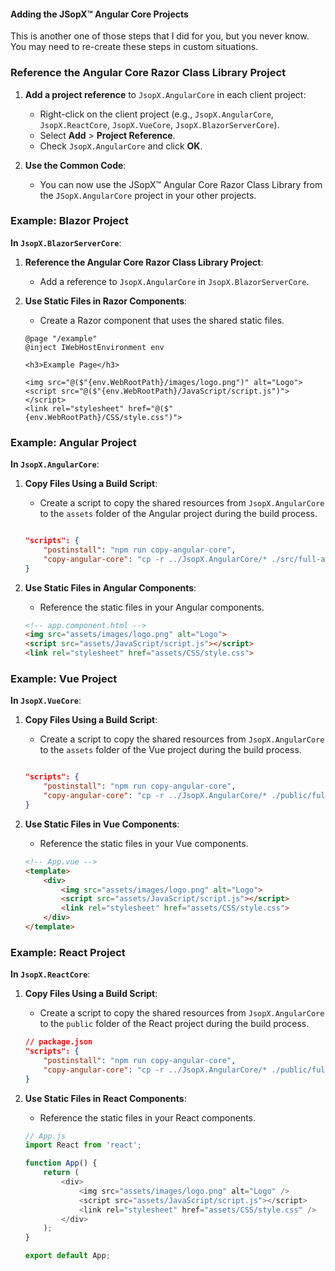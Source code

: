 ﻿
#### Adding the JSopX™ Angular Core Projects

This is another one of those steps that I did for you, but you never know. You may need to re-create these steps in custom situations.


### Reference the Angular Core Razor Class Library Project

1. **Add a project reference** to `JsopX.AngularCore` in each client project:
    - Right-click on the client project (e.g., `JsopX.AngularCore`, `JsopX.ReactCore`, `JsopX.VueCore`, `JsopX.BlazorServerCore`).
    - Select **Add** > **Project Reference**.
    - Check `JsopX.AngularCore` and click **OK**.

2. **Use the Common Code**:
   - You can now use the JSopX™ Angular Core Razor Class Library from the `JSopX.AngularCore` project in your other projects.

### Example: Blazor Project

**In `JsopX.BlazorServerCore`**:

1. **Reference the Angular Core Razor Class Library Project**:
    - Add a reference to `JsopX.AngularCore` in `JsopX.BlazorServerCore`.

2. **Use Static Files in Razor Components**:
    - Create a Razor component that uses the shared static files.

    ```razor
    @page "/example"
    @inject IWebHostEnvironment env

    <h3>Example Page</h3>

    <img src="@($"{env.WebRootPath}/images/logo.png")" alt="Logo">
    <script src="@($"{env.WebRootPath}/JavaScript/script.js")"></script>
    <link rel="stylesheet" href="@($"{env.WebRootPath}/CSS/style.css")">
    ```

### Example: Angular Project

**In `JsopX.AngularCore`**:

1. **Copy Files Using a Build Script**:
    - Create a script to copy the shared resources from `JsopX.AngularCore` to the `assets` folder of the Angular project during the build process.

    ```json
    
    "scripts": {
        "postinstall": "npm run copy-angular-core",
        "copy-angular-core": "cp -r ../JsopX.AngularCore/* ./src/full-assets/"
    }
    ```

2. **Use Static Files in Angular Components**:
    - Reference the static files in your Angular components.

    ```html
    <!-- app.component.html -->
    <img src="assets/images/logo.png" alt="Logo">
    <script src="assets/JavaScript/script.js"></script>
    <link rel="stylesheet" href="assets/CSS/style.css">
    ```

### Example: Vue Project

**In `JsopX.VueCore`**:

1. **Copy Files Using a Build Script**:
    - Create a script to copy the shared resources from `JsopX.AngularCore` to the `assets` folder of the Vue project during the build process.

    ```json
    
    "scripts": {
        "postinstall": "npm run copy-angular-core",
        "copy-angular-core": "cp -r ../JsopX.AngularCore/* ./public/full-assets/"
    }
    ```

2. **Use Static Files in Vue Components**:
    - Reference the static files in your Vue components.

    ```html
    <!-- App.vue -->
    <template>
        <div>
            <img src="assets/images/logo.png" alt="Logo">
            <script src="assets/JavaScript/script.js"></script>
            <link rel="stylesheet" href="assets/CSS/style.css">
        </div>
    </template>
    ```

### Example: React Project

**In `JsopX.ReactCore`**:

1. **Copy Files Using a Build Script**:
    - Create a script to copy the shared resources from `JsopX.AngularCore` to the `public` folder of the React project during the build process.

    ```json
    // package.json
    "scripts": {
        "postinstall": "npm run copy-angular-core",
        "copy-angular-core": "cp -r ../JsopX.AngularCore/* ./public/full-assets/"
    }
    ```

2. **Use Static Files in React Components**:
    - Reference the static files in your React components.

    ```javascript
    // App.js
    import React from 'react';

    function App() {
        return (
            <div>
                <img src="assets/images/logo.png" alt="Logo" />
                <script src="assets/JavaScript/script.js"></script>
                <link rel="stylesheet" href="assets/CSS/style.css" />
            </div>
        );
    }

    export default App;
    ```

